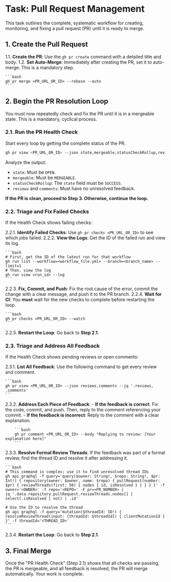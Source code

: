 # Task: Pull Request Management

This task outlines the complete, systematic workflow for creating, monitoring, and fixing a pull request (PR) until it is ready to merge.

## 1. Create the Pull Request

1.1. **Create the PR**: Use the `gh pr create` command with a detailed title and body.
1.2. **Set Auto-Merge**: Immediately after creating the PR, set it to auto-merge. This is a mandatory step.

    ```bash
    gh pr merge <PR_URL_OR_ID> --rebase --auto
    ```

## 2. Begin the PR Resolution Loop

You must now repeatedly check and fix the PR until it is in a mergeable state. This is a mandatory, cyclical process.

### 2.1. Run the PR Health Check

Start every loop by getting the complete status of the PR.

```bash
gh pr view <PR_URL_OR_ID> --json state,mergeable,statusCheckRollup,reviews,comments
```

Analyze the output:
- `state`: Must be `OPEN`.
- `mergeable`: Must be `MERGEABLE`.
- `statusCheckRollup`: The `state` field must be `SUCCESS`.
- `reviews` and `comments`: Must have no unresolved feedback.

**If the PR is clean, proceed to Step 3. Otherwise, continue the loop.**

### 2.2. Triage and Fix Failed Checks

If the Health Check shows failing checks:

2.2.1. **Identify Failed Checks**: Use `gh pr checks <PR_URL_OR_ID>` to see which jobs failed.
2.2.2. **View the Logs**: Get the ID of the failed run and view its log.

    ```bash
    # First, get the ID of the latest run for that workflow
    gh run list --workflow=<workflow_file.yml> --branch=<branch_name> --limit=1
    # Then, view the log
    gh run view <run_id> --log
    ```

2.2.3. **Fix, Commit, and Push**: Fix the root cause of the error, commit the change with a clear message, and push it to the PR branch.
2.2.4. **Wait for CI**: You **must** wait for the new checks to complete before restarting the loop.

    ```bash
    gh pr checks <PR_URL_OR_ID> --watch
    ```

2.2.5. **Restart the Loop**: Go back to **Step 2.1**.

### 2.3. Triage and Address All Feedback

If the Health Check shows pending reviews or open comments:

2.3.1. **List All Feedback**: Use the following command to get every review and comment.

    ```bash
    gh pr view <PR_URL_OR_ID> --json reviews,comments --jq '.reviews, .comments'
    ```

2.3.2. **Address Each Piece of Feedback**:
    - **If the feedback is correct**: Fix the code, commit, and push. Then, reply to the comment referencing your commit.
    - **If the feedback is incorrect**: Reply to the comment with a clear explanation.

        ```bash
        gh pr comment <PR_URL_OR_ID> --body "Replying to review: [Your explanation here]"
        ```

2.3.3. **Resolve Formal Review Threads**: If the feedback was part of a formal review, find the thread ID and resolve it after addressing it.

    ```bash
    # This command is complex; use it to find unresolved thread IDs
    gh api graphql -f query='query($owner: String!, $repo: String!, $pr: Int!) { repository(owner: $owner, name: $repo) { pullRequest(number: $pr) { reviewThreads(first: 50) { nodes { id, isResolved } } } } }' -f owner='<OWNER>' -f repo='<REPO>' -F pr=<PR_NUMBER> |
    jq '.data.repository.pullRequest.reviewThreads.nodes[] | select(.isResolved | not) | .id'

    # Use the ID to resolve the thread
    gh api graphql -f query='mutation($threadId: ID!) { resolveReviewThread(input: {threadId: $threadId}) { clientMutationId } }' -f threadId='<THREAD_ID>'
    ```

2.3.4. **Restart the Loop**: Go back to **Step 2.1**.

## 3. Final Merge

Once the "PR Health Check" (Step 2.1) shows that all checks are passing, the PR is mergeable, and all feedback is resolved, the PR will merge automatically. Your work is complete.